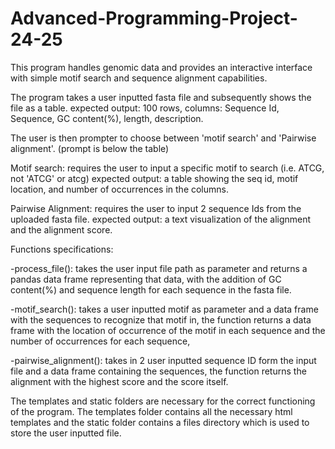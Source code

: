 # Advanced-Programming-Project-24-25
This program handles genomic data and provides an interactive interface with simple motif search and sequence alignment capabilities.

The program takes a user inputted fasta file  and subsequently shows the file as a table. 
	expected output: 100 rows, columns: Sequence Id, Sequence, GC content(%), length, description.

The user is then prompter to choose between 'motif search' and 'Pairwise alignment'. (prompt is below the table)

Motif search: requires the user to input a specific motif to search (i.e. ATCG, not 'ATCG' or atcg)
	expected output: a table showing the seq id, motif location, and number of occurrences in the columns.

Pairwise Alignment: requires the user to input 2 sequence Ids from the uploaded fasta file.
	expected output: a text visualization of the alignment and the alignment score.

Functions specifications:

-process_file(): takes the user input file path as parameter and returns a pandas data frame representing that data, with the addition of GC content(%) and sequence length for each sequence in the fasta file.

-motif_search(): takes a user inputted motif as parameter and a data frame with the sequences to recognize that motif in, the function returns a data frame with the location of occurrence of the motif in each sequence and the number of occurrences for each sequence,

-pairwise_alignment(): takes in 2 user inputted sequence ID form the input file and a data frame containing the sequences, the function returns the alignment with the highest score and the score itself.

The templates and static folders are necessary for the correct functioning of the program. The templates folder contains all the necessary html templates and the static folder contains a files directory which is used to store the user inputted file.
